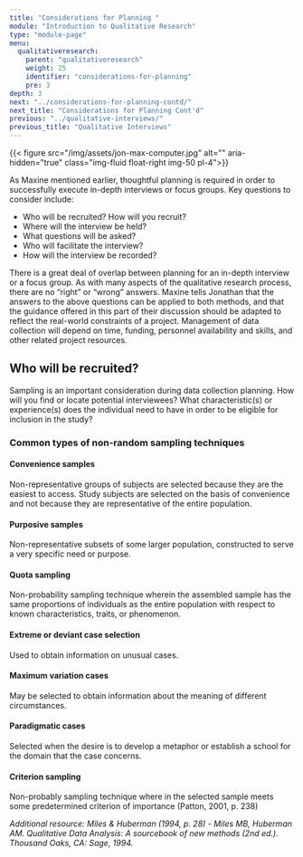 ```yaml
---
title: "Considerations for Planning "
module: "Introduction to Qualitative Research"
type: "module-page"
menu:
  qualitativeresearch:
    parent: "qualitativeresearch"
    weight: 25
    identifier: "considerations-for-planning"
    pre: 3
depth: 3
next: "../considerations-for-planning-contd/"
next_title: "Considerations for Planning Cont'd"
previous: "../qualitative-interviews/"
previous_title: "Qualitative Interviews"
---
```


{{< figure src="/img/assets/jon-max-computer.jpg" alt="" aria-hidden="true" class="img-fluid float-right img-50 pl-4">}}

As Maxine mentioned earlier, thoughtful planning is required in order to successfully execute in-depth interviews or focus groups. Key questions to consider include:

* Who will be recruited? How will you recruit?
* Where will the interview be held?
* What questions will be asked?
* Who will facilitate the interview?
* How will the interview be recorded? 


There is a great deal of overlap between planning for an in-depth interview or a focus group. As with many aspects of the qualitative research process, there are no “right” or “wrong” answers. Maxine tells Jonathan that the answers to the above questions can be applied to both methods, and that the guidance offered in this part of their discussion should be adapted to reflect the real-world constraints of a project. Management of data collection will depend on time, funding, personnel availability and skills, and other related project resources.

## Who will be recruited?

Sampling is an important consideration during data collection planning. How will you find or locate potential interviewees? What characteristic(s) or experience(s) does the individual need to have in order to be eligible for inclusion in the study? 

<div class="row table-layout-display">
    <div class="col-12">
    <h3>Common types of non-random sampling techniques</h3>
    </div>
</div>
<div class="row table-layout-display">
    <h4 class="col-12 col-md-3 py-2">
    Convenience samples
    </h4>
    <div class="col-12 col-md-9 py-2">
    <p class="m-0">
    Non-representative groups of subjects are selected because they are the easiest to access. Study subjects are selected on the basis of convenience and not because they are representative of the entire population.
    </p>
    </div>
</div>
<div class="row table-layout-display">
    <h4 class="col-12 col-md-3 py-2">
    Purposive samples
    </h4>
    <div class="col-12 col-md-9 py-2">
    <p class="m-0">
    Non-representative subsets of some larger population, constructed to serve a very specific need or purpose.
    </p>
    </div>
</div>
<div class="row table-layout-display">
    <h4 class="col-12 col-md-3 py-2">
    Quota sampling
    </h4>
    <div class="col-12 col-md-9 py-2">
    <p class="m-0">
    Non-probability sampling technique wherein the assembled sample has the same proportions of individuals as the entire population with respect to known characteristics, traits, or phenomenon.
    </p>
    </div>
</div>
<div class="row table-layout-display">
    <h4 class="col-12 col-md-3 py-2">
    Extreme or deviant case selection
    </h4>
    <div class="col-12 col-md-9 py-2">
    <p class="m-0">
    Used to obtain information on unusual cases.
    </p>
    </div>
</div>
<div class="row table-layout-display">
    <h4 class="col-12 col-md-3 py-2">
    Maximum variation cases
    </h4>
    <div class="col-12 col-md-9 py-2">
    <p class="m-0">
    May be selected to obtain information about the meaning of different circumstances.
    </p>
    </div>
</div>
<div class="row table-layout-display">
    <h4 class="col-12 col-md-3 py-2">
    Paradigmatic cases
    </h4>
    <div class="col-12 col-md-9 py-2">
    <p class="m-0">
    Selected when the desire is to develop a metaphor or establish a school for the domain that the case concerns.
    </p>
    </div>
</div>
<div class="row table-layout-display">
    <h4 class="col-12 col-md-3 py-2">
    Criterion sampling
    </h4>
    <div class="col-12 col-md-9 py-2">
    <p class="m-0">
    Non-probably sampling technique where in the selected sample meets some predetermined criterion of importance (Patton, 2001, p. 238)
    </p>
    </div>
</div>

_Additional resource: Miles & Huberman (1994, p. 28) - Miles MB, Huberman AM. Qualitative Data Analysis: A sourcebook of new methods (2nd ed.). Thousand Oaks, CA: Sage, 1994._



